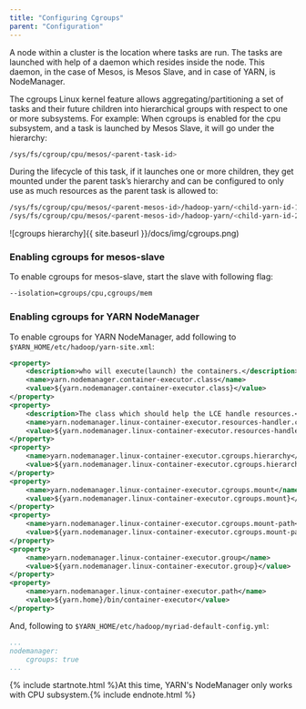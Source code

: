```yaml
---
title: "Configuring Cgroups"
parent: "Configuration"
---
```


A node within a cluster is the location where tasks are run. The tasks are launched with help of a daemon which resides inside the node. This daemon, in the case of Mesos, is Mesos Slave, and in case of YARN, is NodeManager.

The cgroups Linux kernel feature allows aggregating/partitioning a set of tasks and their future children into hierarchical groups with respect to one or more subsystems. For example: When cgroups is enabled for the cpu subsystem, and a task is launched by Mesos Slave, it will go under the hierarchy:
```bash
/sys/fs/cgroup/cpu/mesos/<parent-task-id>
```

During the lifecycle of this task, if it launches one or more children, they get mounted under the parent task’s hierarchy and can be configured to only use as much resources as the parent task is allowed to:
```bash
/sys/fs/cgroup/cpu/mesos/<parent-mesos-id>/hadoop-yarn/<child-yarn-id-1>
/sys/fs/cgroup/cpu/mesos/<parent-mesos-id>/hadoop-yarn/<child-yarn-id-2>
```

![cgroups hierarchy]{{ site.baseurl }}/docs/img/cgroups.png)

### Enabling cgroups for mesos-slave

To enable cgroups for mesos-slave, start the slave with following flag:
```bash
--isolation=cgroups/cpu,cgroups/mem
```

### Enabling cgroups for YARN NodeManager

To enable cgroups for YARN NodeManager, add following to ```$YARN_HOME/etc/hadoop/yarn-site.xml```:

```xml
<property>
    <description>who will execute(launch) the containers.</description>
    <name>yarn.nodemanager.container-executor.class</name>
    <value>${yarn.nodemanager.container-executor.class}</value>
</property>
<property>
    <description>The class which should help the LCE handle resources.</description>
    <name>yarn.nodemanager.linux-container-executor.resources-handler.class</name>
    <value>${yarn.nodemanager.linux-container-executor.resources-handler.class}</value>
</property>
<property>
    <name>yarn.nodemanager.linux-container-executor.cgroups.hierarchy</name>
    <value>${yarn.nodemanager.linux-container-executor.cgroups.hierarchy}</value>
</property>
<property>
    <name>yarn.nodemanager.linux-container-executor.cgroups.mount</name>
    <value>${yarn.nodemanager.linux-container-executor.cgroups.mount}</value>
</property>
<property>
    <name>yarn.nodemanager.linux-container-executor.cgroups.mount-path</name>
    <value>${yarn.nodemanager.linux-container-executor.cgroups.mount-path}</value>
</property>
<property>
    <name>yarn.nodemanager.linux-container-executor.group</name>
    <value>${yarn.nodemanager.linux-container-executor.group}</value>
</property>
<property>
    <name>yarn.nodemanager.linux-container-executor.path</name>
    <value>${yarn.home}/bin/container-executor</value>
</property>
```

And, following to ```$YARN_HOME/etc/hadoop/myriad-default-config.yml```:

```yaml
...
nodemanager:
    cgroups: true
...
```

{% include startnote.html %}At this time, YARN's NodeManager only works with CPU subsystem.{% include endnote.html %}

